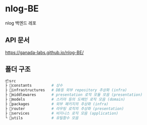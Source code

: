 # nlog-BE

nlog 백엔드 레포

## API 문서

https://ganada-labs.github.io/nlog-BE/

## 폴더 구조

```bash
📦src
├ 📂constants         # 상수
├ 📂infrastructures   # DB등 외부 repository 추상화 (infra)
├ 📂middlewares       # presentation 로직 모듈 모음 (presentation)
├ 📂models            # 스키마 등의 도메인 로직 모음 (domain)
├ 📂packages          # 외부 패키지의 추상화 (infra)
├ 📂router            # 라우팅 로직의 추상화 (presentation)
├ 📂services          # 비지니스 로직 모음 (application)
└ 📂utils             # 유틸함수 모음
```
